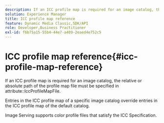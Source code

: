 ```yaml
---
description: If an ICC profile map is required for an image catalog, the relative or absolute path of the profile map file must be specified in attribute IccProfileMapFile.
solution: Experience Manager
title: ICC profile map reference
feature: Dynamic Media Classic,SDK/API
role: Developer,Business Practitioner
exl-id: f6b75a15-55b4-44e7-a409-2eaed4e752c5
---
```

# ICC profile map reference{#icc-profile-map-reference}

If an ICC profile map is required for an image catalog, the relative or absolute path of the profile map file must be specified in attribute::IccProfileMapFile.

Entries in the ICC profile map of a specific image catalog override entries in the ICC profile map of the default catalog.

Image Serving supports color profile files that satisfy the ICC Specification.
